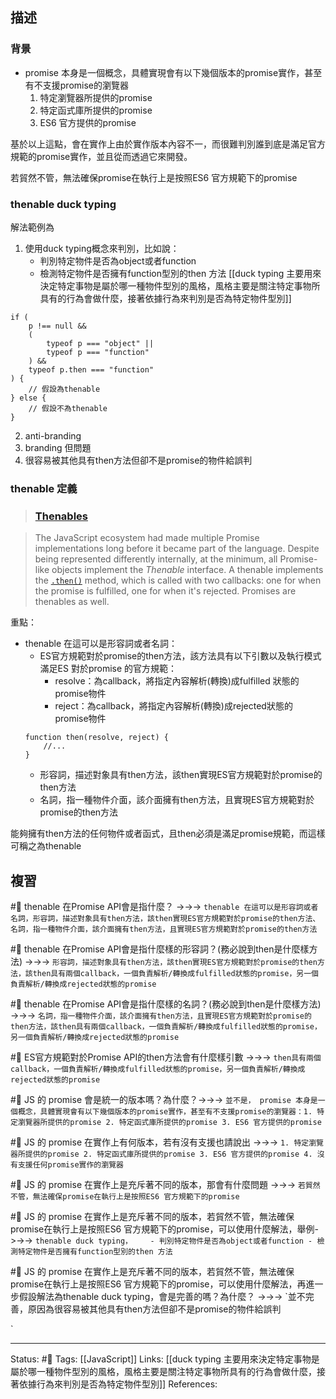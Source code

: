## 描述


### 背景


- promise 本身是一個概念，具體實現會有以下幾個版本的promise實作，甚至有不支援promise的瀏覽器
	1. 特定瀏覽器所提供的promise
	2. 特定函式庫所提供的promise
	3. ES6 官方提供的promise

基於以上這點，會在實作上由於實作版本內容不一，而很難判別誰到底是滿足官方規範的promise實作，並且從而透過它來開發。


若貿然不管，無法確保promise在執行上是按照ES6 官方規範下的promise




### thenable duck typing

解法範例為
1. 使用duck typing概念來判別，比如說：
	- 判別特定物件是否為object或者function
	- 檢測特定物件是否擁有function型別的then 方法
[[duck typing 主要用來決定特定事物是屬於哪一種物件型別的風格，風格主要是關注特定事物所具有的行為會做什麼，接著依據行為來判別是否為特定物件型別]]
```
if (
	p !== null && 
	(
		typeof p === "object" ||
		typeof p === "function"
	) &&
	typeof p.then === "function"
) {
	// 假設為thenable
} else {
	// 假設不為thenable
}
```
2. anti-branding
3. branding
但問題
1. 很容易被其他具有then方法但卻不是promise的物件給誤判


### thenable 定義

> ### [Thenables](https://developer.mozilla.org/en-US/docs/Web/JavaScript/Reference/Global_Objects/Promise#thenables)

> The JavaScript ecosystem had made multiple Promise implementations long before it became part of the language. Despite being represented differently internally, at the minimum, all Promise-like objects implement the _Thenable_ interface. A thenable implements the [`.then()`](https://developer.mozilla.org/en-US/docs/Web/JavaScript/Reference/Global_Objects/Promise/then) method, which is called with two callbacks: one for when the promise is fulfilled, one for when it's rejected. Promises are thenables as well.

重點：
- thenable 在這可以是形容詞或者名詞：
	- ES官方規範對於promise的then方法，該方法具有以下引數以及執行模式滿足ES 對於promise 的官方規範：
		- resolve：為callback，將指定內容解析(轉換)成fulfilled 狀態的promise物件
		- reject：為callback，將指定內容解析(轉換)成rejected狀態的promise物件
	```
	function then(resolve, reject) {
		//...
	}
	```
	- 形容詞，描述對象具有then方法，該then實現ES官方規範對於promise的then方法
	- 名詞，指一種物件介面，該介面擁有then方法，且實現ES官方規範對於promise的then方法

能夠擁有then方法的任何物件或者函式，且then必須是滿足promise規範，而這樣可稱之為thenable

## 複習

#🧠 thenable 在Promise API會是指什麼？ ->->-> `thenable 在這可以是形容詞或者名詞，形容詞，描述對象具有then方法，該then實現ES官方規範對於promise的then方法、名詞，指一種物件介面，該介面擁有then方法，且實現ES官方規範對於promise的then方法`
<!--SR:!2023-03-22,21,250-->

#🧠 thenable 在Promise API會是指什麼樣的形容詞？(務必說到then是什麼樣方法) ->->-> `形容詞，描述對象具有then方法，該then實現ES官方規範對於promise的then方法，該then具有兩個callback，一個負責解析/轉換成fulfilled狀態的promise，另一個負責解析/轉換成rejected狀態的promise`
<!--SR:!2023-03-20,20,250-->

#🧠 thenable 在Promise API會是指什麼樣的名詞？(務必說到then是什麼樣方法) ->->-> `名詞，指一種物件介面，該介面擁有then方法，且實現ES官方規範對於promise的then方法，該then具有兩個callback，一個負責解析/轉換成fulfilled狀態的promise，另一個負責解析/轉換成rejected狀態的promise`
<!--SR:!2023-03-21,21,250-->

#🧠 ES官方規範對於Promise API的then方法會有什麼樣引數 ->->-> `then具有兩個callback，一個負責解析/轉換成fulfilled狀態的promise，另一個負責解析/轉換成rejected狀態的promise`
<!--SR:!2023-03-25,24,250-->


#🧠 JS 的 promise 會是統一的版本嗎？為什麼？->->-> `並不是， promise 本身是一個概念，具體實現會有以下幾個版本的promise實作，甚至有不支援promise的瀏覽器：1. 特定瀏覽器所提供的promise 2. 特定函式庫所提供的promise 3. ES6 官方提供的promise`
<!--SR:!2023-03-11,29,250-->

#🧠 JS 的 promise 在實作上有何版本，若有沒有支援也請說出 ->->-> `1. 特定瀏覽器所提供的promise 2. 特定函式庫所提供的promise 3. ES6 官方提供的promise 4. 沒有支援任何promise實作的瀏覽器`
<!--SR:!2023-05-10,64,250-->



#🧠 JS 的 promise 在實作上是充斥著不同的版本，那會有什麼問題 ->->-> `若貿然不管，無法確保promise在執行上是按照ES6 官方規範下的promise`
<!--SR:!2023-04-18,52,250-->

#🧠 JS 的 promise 在實作上是充斥著不同的版本，若貿然不管，無法確保promise在執行上是按照ES6 官方規範下的promise，可以使用什麼解法，舉例->->-> `thenable duck typing，	- 判別特定物件是否為object或者function - 檢測特定物件是否擁有function型別的then 方法`
<!--SR:!2023-03-15,32,250-->

#🧠 JS 的 promise 在實作上是充斥著不同的版本，若貿然不管，無法確保promise在執行上是按照ES6 官方規範下的promise，可以使用什麼解法，再進一步假設解法為thenable duck typing，會是完善的嗎？為什麼？ ->->-> `並不完善，原因為很容易被其他具有then方法但卻不是promise的物件給誤判
<!--SR:!2023-03-08,26,250-->
`


---
Status: #🌱 
Tags:
[[JavaScript]]
Links:
[[duck typing 主要用來決定特定事物是屬於哪一種物件型別的風格，風格主要是關注特定事物所具有的行為會做什麼，接著依據行為來判別是否為特定物件型別]]
References: